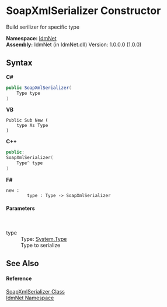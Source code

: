 # SoapXmlSerializer Constructor 
 

Build serilizer for specific type

**Namespace:**&nbsp;<a href="N_IdmNet">IdmNet</a><br />**Assembly:**&nbsp;IdmNet (in IdmNet.dll) Version: 1.0.0.0 (1.0.0)

## Syntax

**C#**<br />
``` C#
public SoapXmlSerializer(
	Type type
)
```

**VB**<br />
``` VB
Public Sub New ( 
	type As Type
)
```

**C++**<br />
``` C++
public:
SoapXmlSerializer(
	Type^ type
)
```

**F#**<br />
``` F#
new : 
        type : Type -> SoapXmlSerializer
```


#### Parameters
&nbsp;<dl><dt>type</dt><dd>Type: <a href="http://msdn2.microsoft.com/en-us/library/42892f65" target="_blank">System.Type</a><br />Type to serialize</dd></dl>

## See Also


#### Reference
<a href="T_IdmNet_SoapXmlSerializer">SoapXmlSerializer Class</a><br /><a href="N_IdmNet">IdmNet Namespace</a><br />